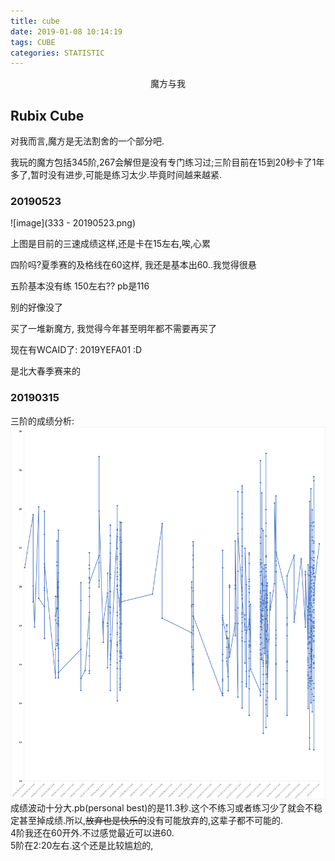 ```yaml
---
title: cube
date: 2019-01-08 10:14:19
tags: CUBE
categories: STATISTIC
---
```

<p align = "center">魔方与我</p>
<!--more-->

## Rubix Cube

对我而言,魔方是无法割舍的一个部分吧.

我玩的魔方包括345阶,267会解但是没有专门练习过;三阶目前在15到20秒卡了1年多了,暂时没有进步,可能是练习太少.毕竟时间越来越紧.  

### 20190523

![image](333 - 20190523.png)

上图是目前的三速成绩这样,还是卡在15左右,唉,心累

四阶吗?夏季赛的及格线在60这样, 我还是基本出60..我觉得很悬

五阶基本没有练 150左右?? pb是116

别的好像没了

买了一堆新魔方, 我觉得今年甚至明年都不需要再买了

现在有WCAID了: 2019YEFA01 :D

是北大春季赛来的

### 20190315

三阶的成绩分析:
![image](cube/3.png)
成绩波动十分大.pb(personal best)的是11.3秒.这个不练习或者练习少了就会不稳定甚至掉成绩.所以,~~放弃也是快乐的~~没有可能放弃的,这辈子都不可能的.  
4阶我还在60开外.不过感觉最近可以进60.  
5阶在2:20左右.这个还是比较尴尬的,

